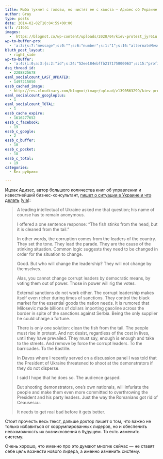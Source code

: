 ```yaml
---
title: Рыба тухнет с головы, но чистят ее с хвоста — Адизес об Украине
author: Gray
type: posts
date: 2014-02-02T10:04:59+00:00
url: /11651
images:
  -  https://blognot.co/wp-content/uploads/2020/04/kiev-protest_jyr61u.jpg
wp-to-buffer-pro:
  - 'a:3:{s:7:"message";s:0:"";s:6:"number";s:1:"1";s:16:"alternateMessage";s:0:"";}'
bluth_post_layout:
  - right_side
wp-to-buffer:
  - 'a:4:{i:0;a:3:{s:2:"id";s:24:"52ee184ebffb217175000063";s:15:"profile_service";s:8:"facebook";s:10:"created_at";i:1391335502;}i:1;a:3:{s:2:"id";s:24:"52ee184ebffb217175000064";s:15:"profile_service";s:7:"twitter";s:10:"created_at";i:1391335502;}i:2;a:3:{s:2:"id";s:24:"52ee184fbffb217175000065";s:15:"profile_service";s:8:"linkedin";s:10:"created_at";i:1391335503;}i:3;a:3:{s:2:"id";s:24:"52ee184fbffb217175000066";s:15:"profile_service";s:8:"facebook";s:10:"created_at";i:1391335503;}}'
dsq_thread_id:
  - 2208825678
esml_socialcount_LAST_UPDATED:
  - 1497215050
essb_cached_image:
  - http://res.cloudinary.com/blognot/image/upload/v1390563299/kiev-protest_jyr61u.jpg
esml_socialcount_googleplus:
  - 1
esml_socialcount_TOTAL:
  - 1
essb_cache_expire:
  - 1616277652
essb_c_facebook:
  - 19
essb_c_google:
  - 2
essb_c_buffer:
  - 10
essb_c_pocket:
  - 18
essb_c_total:
  - 19
categories:
  - Без рубрики

---
```








Ицхак Адизес, автор большого количества книг об управлении и известнейший бизнес-консультант, <a href="http://www.ichakadizes.com/the-ukraine-uprising-analysis/" target="_blank">пишет о ситуации в Украине и что делать</a> ([via][1]):

> A leading intellectual of Ukraine asked me that question; his name of course has to remain anonymous.
> 
> I offered a one sentence response: “The fish stinks from the head, but it is cleaned from the tail.”
> 
> In other words, the corruption comes from the leaders of the country. They set the tone. They lead the parade. They are the cause of the stinking situation. Common logic suggests they need to be changed in order for the situation to change.
> 
> Good. But who will change the leadership? They will not change by themselves.
> 
> Alas, you cannot change corrupt leaders by democratic means, by voting them out of power. Those in power will rig the votes.
> 
> External sanctions do not work either. The corrupt leadership makes itself even richer during times of sanctions. They control the black market for the essential goods the nation needs. It is rumored that Milosevic made billions of dollars importing gasoline across the border in spite of the sanctions against Serbia. Being the only supplier he could charge a fortune.
> 
> There is only one solution: clean the fish from the tail. The people must rise in protest. And not desist, regardless of the cost in lives, until they have prevailed. They must say, enough is enough and take to the streets. And remove by force the corrupt leaders. To the barricades. To the Bastille.
> 
> In Davos where I recently served on a discussion panel I was told that the President of Ukraine threatened to shoot at the demonstrators if they do not disperse.
> 
> I said I hope that he does so. The audience gasped.
> 
> But shooting demonstrators, one’s own nationals, will infuriate the people and make them even more committed to overthrowing the President and his party leaders. Just the way the Romanians got rid of Ceausescu.
> 
> It needs to get real bad before it gets better.<span style="line-height: 1.5em;"></p> </blockquote> 
> 
> <p>
>   </span>
> </p>
> 
> <p>
>   Стоит прочесть весь текст, дальше доктор пишет о том, что важно не только избавиться от коррумпированных лидеров, но и обеспечить невозможность их возникновения в будущем. То есть изменить систему.
> </p>
> 
> <p>
>   Очень хорошо, что именно про это думают многие сейчас — не ставят себе цель вознести нового лидера, а именно изменить систему.
> </p>

 [1]: http://www.kip.ru/realtime/2014/02/adizes-on-ukraine.html